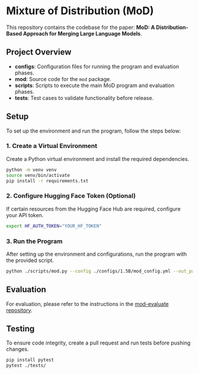 # Mixture of Distribution (MoD)

This repository contains the codebase for the paper: **MoD: A Distribution-Based Approach for Merging Large Language Models**.

## Project Overview 

- **configs**: Configuration files for running the program and evaluation phases.
- **mod**: Source code for the `mod` package.
- **scripts**: Scripts to execute the main MoD program and evaluation phases.
- **tests**: Test cases to validate functionality before release.

## Setup

To set up the environment and run the program, follow the steps below:

### 1. Create a Virtual Environment

Create a Python virtual environment and install the required dependencies.

```bash
python -m venv venv
source venv/bin/activate
pip install -r requirements.txt
```

### 2. Configure Hugging Face Token (Optional)

If certain resources from the Hugging Face Hub are required, configure your API token.

```bash
export HF_AUTH_TOKEN="YOUR_HF_TOKEN"
```

### 3. Run the Program

After setting up the environment and configurations, run the program with the provided script.

```bash
python ./scripts/mod.py --config ./configs/1.5B/mod_config.yml --out_path qwen2.5-1.5B-mod
```

## Evaluation

For evaluation, please refer to the instructions in the [mod-evaluate repository](https://github.com/knovel-eng/mod-evaluate).

## Testing

To ensure code integrity, create a pull request and run tests before pushing changes.

```bash
pip install pytest
pytest ./tests/
```
